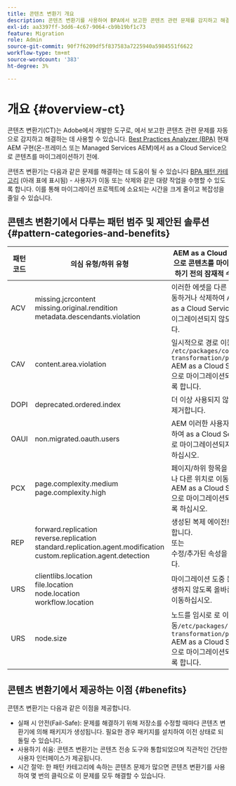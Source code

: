 ```yaml
---
title: 콘텐츠 변환기 개요
description: 콘텐츠 변환기를 사용하여 BPA에서 보고한 콘텐츠 관련 문제를 감지하고 해결하는 방법에 대해 알아봅니다.
exl-id: aa3397ff-3dd6-4c67-9064-cb9b19bf1c73
feature: Migration
role: Admin
source-git-commit: 90f7f6209df5f837583a7225940a5984551f6622
workflow-type: tm+mt
source-wordcount: '383'
ht-degree: 3%

---
```


# 개요 {#overview-ct}

콘텐츠 변환기(CT)는 Adobe에서 개발한 도구로, 에서 보고한 콘텐츠 관련 문제를 자동으로 감지하고 해결하는 데 사용할 수 있습니다. [Best Practices Analyzer (BPA)](/help/journey-migration/best-practices-analyzer/overview-best-practices-analyzer.md) 현재 AEM 구현(온-프레미스 또는 Managed Services AEM)에서 as a Cloud Service으로 콘텐츠를 마이그레이션하기 전에.

콘텐츠 변환기는 다음과 같은 문제를 해결하는 데 도움이 될 수 있습니다 [BPA 패턴 카테고리](https://experienceleague.adobe.com/docs/experience-manager-pattern-detection/table-of-contents/aso.html) (아래 표에 표시됨) - 사용자가 이동 또는 삭제와 같은 대량 작업을 수행할 수 있도록 합니다. 이를 통해 마이그레이션 프로젝트에 소요되는 시간을 크게 줄이고 복잡성을 줄일 수 있습니다.

## 콘텐츠 변환기에서 다루는 패턴 범주 및 제안된 솔루션 {#pattern-categories-and-benefits}

| 패턴 코드 | 의심 유형/하위 유형 | AEM as a Cloud Service으로 콘텐츠를 마이그레이션하기 전의 잠재적 수정 사항 |
|--------------|--------------------------------------------------------------------------------------------------------------------|------------------------------------------------------------------------------------------------------------------------------------|
| ACV | missing.jcrcontent <br> missing.original.rendition <br> metadata.descendants.violation | 이러한 에셋을 다른 위치로 이동하거나 삭제하여 AEM으로 as a Cloud Service으로 마이그레이션되지 않도록 합니다. |
| CAV | content.area.violation | 일시적으로 경로 이동 `/etc/packages/content-transformation/paths` AEM as a Cloud Service으로 마이그레이션되지 않도록 합니다. |
| DOPI | deprecated.ordered.index | 더 이상 사용되지 않는 색인을 제거합니다. |
| OAUI | non.migrated.oauth.users | AEM 이러한 사용자를 제거하여 as a Cloud Service으로 마이그레이션되지 않도록 하십시오. |
| PCX | page.complexity.medium <br> page.complexity.high | 페이지/하위 항목을 삭제하거나 다른 위치로 이동하여 AEM as a Cloud Service으로 마이그레이션되지 않도록 하십시오. |
| REP | forward.replication <br> reverse.replication <br> standard.replication.agent.modification <br> custom.replication.agent.detection | 생성된 복제 에이전트를 제거합니다. <br> 또는 <br> 수정/추가된 속성을 제거합니다. |
| URS | clientlibs.location <br> file.location <br> node.location <br> workflow.location | 마이그레이션 도중 문제가 발생하지 않도록 올바른 위치로 이동하십시오. |
| URS | node.size | 노드를 임시로 로 이동`/etc/packages/content-transformation/paths` AEM as a Cloud Service으로 마이그레이션되지 않도록 합니다. |

## 콘텐츠 변환기에서 제공하는 이점 {#benefits}

콘텐츠 변환기는 다음과 같은 이점을 제공합니다.

* 실패 시 안전(Fail-Safe): 문제를 해결하기 위해 저장소를 수정할 때마다 콘텐츠 변환기에 의해 패키지가 생성됩니다. 필요한 경우 패키지를 설치하여 이전 상태로 되돌릴 수 있습니다.
* 사용하기 쉬움: 콘텐츠 변환기는 콘텐츠 전송 도구와 통합되었으며 직관적인 간단한 사용자 인터페이스가 제공됩니다.
* 시간 절약: 한 패턴 카테고리에 속하는 콘텐츠 문제가 많으면 콘텐츠 변환기를 사용하여 몇 번의 클릭으로 이 문제를 모두 해결할 수 있습니다.
